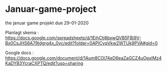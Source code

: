 # Januar-game-project
the januar game projekt due 29-01-2020


Planlagt skema : https://docs.google.com/spreadsheets/d/1EihCtj8bxwQVB5FBi9V-Bx0CsJHS6A79Idgrg4x_0vc/edit?folder=0APlCyqVkw2WTUk9PVA#gid=0

Google docs : https://docs.google.com/document/d/1Aum8COi74eD6eaZaGCZ4uOpxlMz4KaDYB3YcraCXPTQ/edit?usp=sharing
